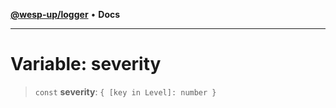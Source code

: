 [**@wesp-up/logger**](../README.md) • **Docs**

***

# Variable: severity

> `const` **severity**: `{ [key in Level]: number }`
